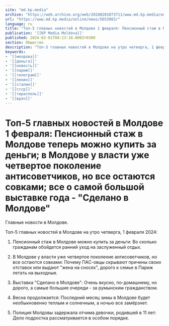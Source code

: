 ```yaml
---
site: "md.kp.media"
archive: "https://web.archive.org/web/20240201073711/www.md.kp.media/online/news/5653983/"
url: "https://www.md.kp.media/online/news/5653983/"
language: ru
title: "Топ-5 главных новостей в Молдове 1 февраля: Пенсионный стаж в Молдове теперь можно купить за деньги; в Молдове у власти уже четвертое поколение антисоветчиков, но все остаются совками; все о самой большой выставке года - \"Сделано в Молдове\""
publication: '[[KP Media Moldova]]'
published: 2024-02-01T08:23:18.000Z+0300
section: Общество
description: "Топ-5 главных новостей в Молдове на утро четверга, 1 февраля 2024"
keywords:
- '[[молдова]]'
- '[[деньга]]'
- '[[новость]]'
- '[[париж]]'
- '[[телеграм]]'
- '[[ленин]]'
- '[[сталин]]'
- '[[ссср]]'
- '[[тирасполь]]'
- '[[врач]]'
---
```


# Топ-5 главных новостей в Молдове 1 февраля: Пенсионный стаж в Молдове теперь можно купить за деньги; в Молдове у власти уже четвертое поколение антисоветчиков, но все остаются совками; все о самой большой выставке года - "Сделано в Молдове"

Главные новости в Молдове.

Топ-5 главных новостей в Молдове на утро четверга, 1 февраля 2024:

1. Пенсионный стаж в Молдове можно купить за деньги: Во сколько гражданам обойдется ранний уход на заслуженный отдых.

2. В Молдове у власти уже четвертое поколение антисоветчиков, но все остаются совками: Почему ПАС-овцы скрывают причины своих отставок или выдают "жена на сносях", дорого к семье в Париж летать на выходные.

3. Выставка "Сделано в Молдове": Очень вкусно, по-домашнему, но дорого, а самые большие очереди - за румынским гражданством.

4. Весна продолжается: Последний месяц зимы в Молдове будет необыкновенно теплым и солнечным, а ночью все замёрзнет.

5. Полиция Молдовы задержала отчима девочки, родившей в 11 лет: Дело подростка рассматривается в особом порядке.